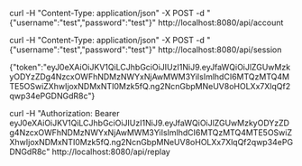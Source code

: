curl -H "Content-Type: application/json" -X POST -d "{\"username\":\"test\",\"password\":\"test\"}" http://localhost:8080/api/account

curl -H "Content-Type: application/json" -X POST -d "{\"username\":\"test\",\"password\":\"test\"}" http://localhost:8080/api/session

{"token":"eyJ0eXAiOiJKV1QiLCJhbGciOiJIUzI1NiJ9.eyJfaWQiOiJlZGUwMzkyODYzZDg4NzcxOWFhNDMzNWYxNjAwMWM3YiIsImlhdCI6MTQzMTQ4MTE5OSwiZXhwIjoxNDMxNTI0Mzk5fQ.ng2NcnGbpMNeUV8oHOLXx7XlqQf2qwp34ePGDNGdR8c"}

curl -H "Authorization: Bearer eyJ0eXAiOiJKV1QiLCJhbGciOiJIUzI1NiJ9.eyJfaWQiOiJlZGUwMzkyODYzZDg4NzcxOWFhNDMzNWYxNjAwMWM3YiIsImlhdCI6MTQzMTQ4MTE5OSwiZXhwIjoxNDMxNTI0Mzk5fQ.ng2NcnGbpMNeUV8oHOLXx7XlqQf2qwp34ePGDNGdR8c" http://localhost:8080/api/replay